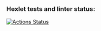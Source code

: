 ### Hexlet tests and linter status:
[![Actions Status](https://github.com/Timurlan535/java-project-61/actions/workflows/hexlet-check.yml/badge.svg)](https://github.com/Timurlan535/java-project-61/actions)